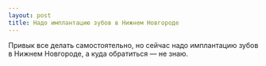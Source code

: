 ```yaml
---
layout: post 
title: Надо имплантацию зубов в Нижнем Новгороде 
--- 
```

Привык все делать самостоятельно, но сейчас надо имплантацию зубов в Нижнем Новгороде, а куда обратиться — не знаю.